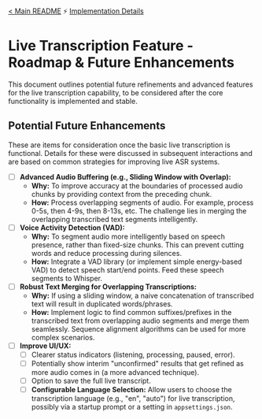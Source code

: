 [< Main README](../../README.md)  ⚡  [Implementation Details](./Details.md)

# Live Transcription Feature - Roadmap & Future Enhancements

This document outlines potential future refinements and advanced features for the live transcription capability, to be considered after the core functionality is implemented and stable.

## Potential Future Enhancements

These are items for consideration once the basic live transcription is functional. Details for these were discussed in subsequent interactions and are based on common strategies for improving live ASR systems.

-   [ ] **Advanced Audio Buffering (e.g., Sliding Window with Overlap):**
    -   **Why:** To improve accuracy at the boundaries of processed audio chunks by providing context from the preceding chunk.
    -   **How:** Process overlapping segments of audio. For example, process 0-5s, then 4-9s, then 8-13s, etc. The challenge lies in merging the overlapping transcribed text segments intelligently.
-   [ ] **Voice Activity Detection (VAD):**
    -   **Why:** To segment audio more intelligently based on speech presence, rather than fixed-size chunks. This can prevent cutting words and reduce processing during silences.
    -   **How:** Integrate a VAD library (or implement simple energy-based VAD) to detect speech start/end points. Feed these speech segments to Whisper.
-   [ ] **Robust Text Merging for Overlapping Transcriptions:**
    -   **Why:** If using a sliding window, a naive concatenation of transcribed text will result in duplicated words/phrases.
    -   **How:** Implement logic to find common suffixes/prefixes in the transcribed text from overlapping audio segments and merge them seamlessly. Sequence alignment algorithms can be used for more complex scenarios.
-   [ ] **Improve UI/UX:**
    -   [ ] Clearer status indicators (listening, processing, paused, error).
    -   [ ] Potentially show interim "unconfirmed" results that get refined as more audio comes in (a more advanced technique).
    -   [ ] Option to save the full live transcript.
    -   [ ] **Configurable Language Selection:** Allow users to choose the transcription language (e.g., "en", "auto") for live transcription, possibly via a startup prompt or a setting in `appsettings.json`.
